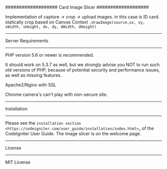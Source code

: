 ###################
Card Image Slicer
###################

Implementation of capture -> crop -> upload images. in this case is ID card.
statically crop based on Canvas Context ```.drawImage(source,sx, sy, sWidth, sHeight, dx, dy, dWidth, dHeight)```

*******************
Server Requirements
*******************

PHP version 5.6 or newer is recommended.

It should work on 5.3.7 as well, but we strongly advise you NOT to run
such old versions of PHP, because of potential security and performance
issues, as well as missing features.

Apache2/Nginx with SSL

Chrome camera's can't play with non-secure site.

************
Installation
************

Please see the `installation section <https://codeigniter.com/user_guide/installation/index.html>`_
of the CodeIgniter User Guide. The image slicer is on the welcome page.

*******
License
*******
MIT License
